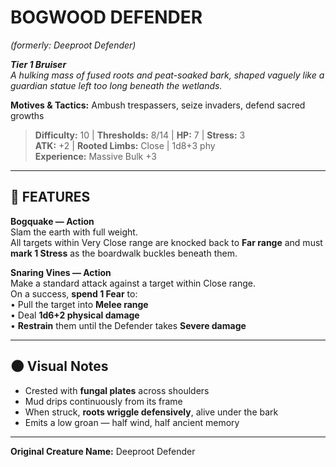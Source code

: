 # BOGWOOD DEFENDER  
*(formerly: Deeproot Defender)*

***Tier 1 Bruiser***  
*A hulking mass of fused roots and peat-soaked bark, shaped vaguely like a guardian statue left too long beneath the wetlands.*

**Motives & Tactics:** Ambush trespassers, seize invaders, defend sacred growths

> **Difficulty:** 10 | **Thresholds:** 8/14 | **HP:** 7 | **Stress:** 3  
> **ATK:** +2 | **Rooted Limbs:** Close | 1d8+3 phy  
> **Experience:** Massive Bulk +3

---

## 🌿 FEATURES

**Bogquake — Action**  
Slam the earth with full weight.  
All targets within Very Close range are knocked back to **Far range** and must **mark 1 Stress** as the boardwalk buckles beneath them.

**Snaring Vines — Action**  
Make a standard attack against a target within Close range.  
On a success, **spend 1 Fear** to:  
• Pull the target into **Melee range**  
• Deal **1d6+2 physical damage**  
• **Restrain** them until the Defender takes **Severe damage**

---

## 🌑 Visual Notes  
- Crested with **fungal plates** across shoulders  
- Mud drips continuously from its frame  
- When struck, **roots wriggle defensively**, alive under the bark  
- Emits a low groan — half wind, half ancient memory

---

**Original Creature Name:** Deeproot Defender
